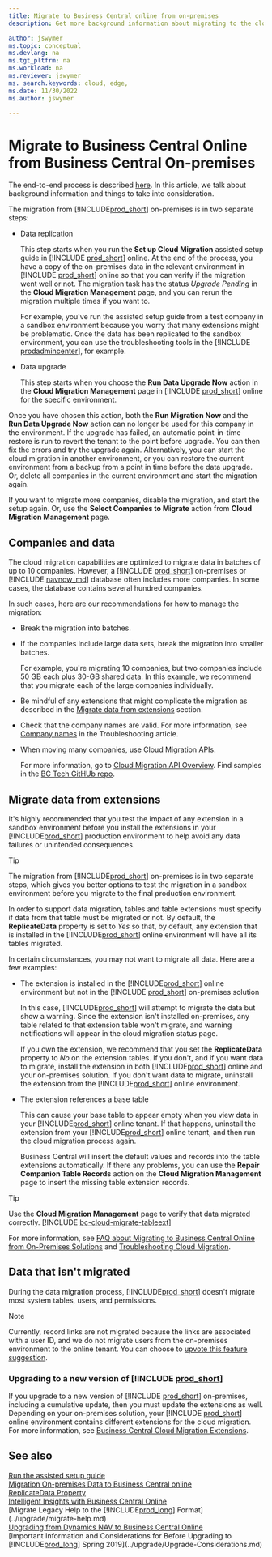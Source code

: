 ```yaml
---
title: Migrate to Business Central online from on-premises
description: Get more background information about migrating to the cloud from Business Central on-premises, such as how to handle multiple companies or per-tenant-extensions.

author: jswymer
ms.topic: conceptual
ms.devlang: na
ms.tgt_pltfrm: na
ms.workload: na
ms.reviewer: jswymer
ms. search.keywords: cloud, edge,
ms.date: 11/30/2022
ms.author: jswymer

---
```


# Migrate to Business Central Online from Business Central On-premises

<!--Your [!INCLUDE [prod_short](../developer/includes/prod_short.md)] on-premises solution can have an identical twin in a [!INCLUDE [prod_short](../developer/includes/prod_short.md)] online tenant. Use this twin to migrate to the cloud. The migration can be started quite easily from the assisted setup wizard in your on-premises solution.  
-->
The end-to-end process is described [here](migrate-data.md). In this article, we talk about background information and things to take into consideration.  

The migration from [!INCLUDE[prod_short](../developer/includes/prod_short.md)] on-premises is in two separate steps:

* Data replication

  This step starts when you run the **Set up Cloud Migration** assisted setup guide in [!INCLUDE [prod_short](../includes/prod_short.md)] online. At the end of the process, you have a copy of the on-premises data in the relevant environment in [!INCLUDE [prod_short](../includes/prod_short.md)] online so that you can verify if the migration went well or not. The migration task has the status *Upgrade Pending* in the **Cloud Migration Management** page, and you can rerun the migration multiple times if you want to.  

  For example, you've run the assisted setup guide from a test company in a sandbox environment because you worry that many extensions might be problematic. Once the data has been replicated to the sandbox environment, you can use the troubleshooting tools in the [!INCLUDE [prodadmincenter](../developer/includes/prodadmincenter.md)], for example.
* Data upgrade

  This step starts when you choose the **Run Data Upgrade Now** action in the **Cloud Migration Management** page in [!INCLUDE [prod_short](../includes/prod_short.md)] online for the specific environment.   

<!--
  > [!WARNING]
  > Depending on your specific solution, you may have to work with the upgrade tools for some time. Make sure that no one is using either the existing on-premises solution or the new online environment until the data upgrade is complete.
-->
  Once you have chosen this action, both the **Run Migration Now** and the **Run Data Upgrade Now** action can no longer be used for this company in the environment. If the upgrade has failed, an automatic point-in-time restore is run to revert the tenant to the point before upgrade. You can then fix the errors and try the upgrade again.<!--you must start over.--> Alternatively, you can start the cloud migration in another environment, or you can restore the current environment from a backup from a point in time before the data upgrade. Or, delete all companies in the current environment and start the migration again.

  If you want to migrate more companies, disable the migration, and start the setup again. Or, use the **Select Companies to Migrate** action from **Cloud Migration Management** page.

## Companies and data

The cloud migration capabilities are optimized to migrate data in batches of up to 10 companies. However, a [!INCLUDE [prod_short](../includes/prod_short.md)] on-premises or [!INCLUDE [navnow_md](../developer/includes/navnow_md.md)] database often includes more companies. In some cases, the database contains several hundred companies.  

In such cases, here are our recommendations for how to manage the migration:

* Break the migration into batches.  
* If the companies include large data sets, break the migration into smaller batches.  

    For example, you're migrating 10 companies, but two companies include 50 GB each plus 30-GB shared data. In this example, we recommend that you migrate each of the large companies individually.
* Be mindful of any extensions that might complicate the migration as described in the [Migrate data from extensions](#migrate-data-from-extensions) section.  
* Check that the company names are valid. For more information, see [Company names](migration-troubleshooting.md#company-names) in the Troubleshooting article. 
* When moving many companies, use Cloud Migration APIs.

  For more information, go to [Cloud Migration API Overview](/dynamics365/business-central/dev-itpro/administration/cloudmigrationapi/cloud-migration-api-overview). Find samples in the [BC Tech GitHUb repo](https://github.com/microsoft/BCTech/tree/master/samples/CloudMigration/CloudMigrationAPIScript).  

## Migrate data from extensions

It's highly recommended that you test the impact of any extension in a sandbox environment before you install the extensions in your [!INCLUDE[prod_short](../includes/prod_short.md)] production environment to help avoid any data failures or unintended consequences.  

> [!TIP]
> The migration from [!INCLUDE[prod_short](../includes/prod_short.md)] on-premises is in two separate steps, which gives you better options to test the migration in a sandbox environment before you migrate to the final production environment.

In order to support data migration, tables and table extensions must specify if data from that table must be migrated or not. By default, the **ReplicateData** property is set to *Yes* so that, by default, any extension that is installed in the [!INCLUDE[prod_short](../includes/prod_short.md)] online environment will have all its tables migrated.  

In certain circumstances, you may not want to migrate all data. Here are a few examples:

* The extension is installed in the [!INCLUDE[prod_short](../includes/prod_short.md)] online environment but not in the [!INCLUDE [prod_short](../includes/prod_short.md)] on-premises solution

    In this case, [!INCLUDE[prod_short](../includes/prod_short.md)] will attempt to migrate the data but show a warning. Since the extension isn't installed on-premises, any table related to that extension table won't migrate, and warning notifications will appear in the cloud migration status page.

    If you own the extension, we recommend that you set the **ReplicateData** property to *No* on the extension tables. If you don't, and if you want data to migrate, install the extension in both [!INCLUDE[prod_short](../includes/prod_short.md)] online and your on-premises solution. If you don't want data to migrate, uninstall the extension from the [!INCLUDE[prod_short](../includes/prod_short.md)] online environment.  

* The extension references a base table

    This can cause your base table to appear empty when you view data in your [!INCLUDE[prod_short](../includes/prod_short.md)] online tenant. If that happens, uninstall the extension from your [!INCLUDE[prod_short](../includes/prod_short.md)] online tenant, and then run the cloud migration process again.

    Business Central will insert the default values and records into the table extensions automatically. If there any problems, you can use the **Repair Companion Table Records** action on the **Cloud Migration Management** page to insert the missing table extension records.

> [!TIP]
> Use the **Cloud Migration Management** page to verify that data migrated correctly. [!INCLUDE [bc-cloud-migrate-tableext](../includes/bc-cloud-migrate-tableext.md)]

For more information, see [FAQ about Migrating to Business Central Online from On-Premises Solutions](faq-migrate-data.md) and [Troubleshooting Cloud Migration](migration-troubleshooting.md).  

## Data that isn't migrated

During the data migration process, [!INCLUDE[prod_short](../developer/includes/prod_short.md)] doesn't migrate most system tables, users, and permissions.  

> [!NOTE]
> Currently, record links are not migrated because the links are associated with a user ID, and we do not migrate users from the on-premises environment to the online tenant. You can choose to [upvote this feature suggestion](https://experience.dynamics.com/ideas/idea/?ideaid=b515c246-801d-ea11-b265-0003ff68f605).

### Upgrading to a new version of [!INCLUDE [prod_short](../developer/includes/prod_short.md)]

If you upgrade to a new version of [!INCLUDE [prod_short](../developer/includes/prod_short.md)] on-premises, including a cumulative update, then you must update the extensions as well. Depending on your on-premises solution, your [!INCLUDE [prod_short](../developer/includes/prod_short.md)] online environment contains different extensions for the cloud migration. For more information, see [Business Central Cloud Migration Extensions](/dynamics365/business-central/ui-extensions-data-replication?toc=/dynamics365/business-central/dev-itpro/toc.json).  

## See also

[Run the assisted setup guide](migrate-data.md#run-the-assisted-setup-guide)  
[Migration On-premises Data to Business Central online](migrate-data.md)  
[ReplicateData Property](../developer/properties/devenv-replicatedata-property.md)  
[Intelligent Insights with Business Central Online](/dynamics365/business-central/about-intelligent-cloud)  
[Migrate Legacy Help to the [!INCLUDE[prod_long](../developer/includes/prod_long.md)] Format](../upgrade/migrate-help.md)  
[Upgrading from Dynamics NAV to Business Central Online](../upgrade/Upgrade-Considerations.md#online)  
[Important Information and Considerations for Before Upgrading to [!INCLUDE[prod_long](../developer/includes/prod_long.md)] Spring 2019](../upgrade/Upgrade-Considerations.md)